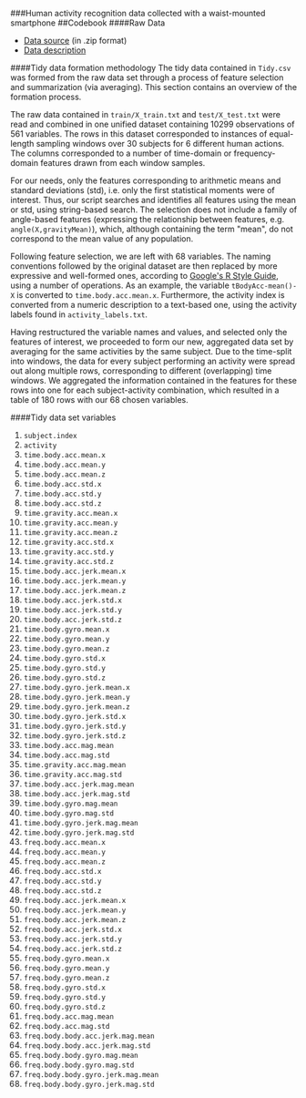###Human activity recognition data collected with a waist-mounted smartphone
##Codebook
####Raw Data
* <a href="https://d396qusza40orc.cloudfront.net/getdata%2Fprojectfiles%2FUCI%20HAR%20Dataset.zip">Data source</a> (in .zip format)
* <a href="http://archive.ics.uci.edu/ml/datasets/Human+Activity+Recognition+Using+Smartphones">Data description</a>

####Tidy data formation methodology
The tidy data contained in `Tidy.csv` was formed from the raw data set through a process of feature selection and summarization (via averaging). This section contains an overview of the formation process.

The raw data contained in `train/X_train.txt` and `test/X_test.txt` were read and combined in one unified dataset containing 10299 observations of 561 variables. The rows in this dataset corresponded to instances of equal-length sampling windows over 30 subjects for 6 different human actions. The columns corresponded to a number of time-domain or frequency-domain features drawn from each window samples.

For our needs, only the features corresponding to arithmetic means and standard deviations (std), i.e. only the first statistical moments were of interest. Thus, our script searches and identifies all features using the mean or std, using string-based search. The selection does not include a family of angle-based features (expressing the relationship between features, e.g. `angle(X,gravityMean)`), which, although containing the term "mean", do not correspond to the mean value of any population.

Following feature selection, we are left with 68 variables. The naming conventions followed by the original dataset are then replaced by more expressive and well-formed ones, according to <a href="https://google-styleguide.googlecode.com/svn/trunk/Rguide.xml">Google's R Style Guide</a>, using a number of operations. As an example, the variable `tBodyAcc-mean()-X` is converted to `time.body.acc.mean.x`. Furthermore, the activity index is converted from a numeric description to a text-based one, using the activity labels found in `activity_labels.txt`.

Having restructured the variable names and values, and selected only the features of interest, we proceeded to form our new, aggregated data set by averaging for the same activities by the same subject. Due to the time-split into windows, the data for every subject performing an activity were spread out along multiple rows, corresponding to different (overlapping) time windows. We aggregated the information contained in the features for these rows into one for each subject-activity combination, which resulted in a table of 180 rows with our 68 chosen variables.

####Tidy data set variables

1. `subject.index`
2. `activity`
3. `time.body.acc.mean.x`
4. `time.body.acc.mean.y`
5. `time.body.acc.mean.z`
6. `time.body.acc.std.x`
7. `time.body.acc.std.y`
8. `time.body.acc.std.z`
9. `time.gravity.acc.mean.x`
10. `time.gravity.acc.mean.y`
11. `time.gravity.acc.mean.z`
12. `time.gravity.acc.std.x`
13. `time.gravity.acc.std.y`
14. `time.gravity.acc.std.z`
15. `time.body.acc.jerk.mean.x`
16. `time.body.acc.jerk.mean.y`
17. `time.body.acc.jerk.mean.z`
18. `time.body.acc.jerk.std.x`
19. `time.body.acc.jerk.std.y`
20. `time.body.acc.jerk.std.z`
21. `time.body.gyro.mean.x`
22. `time.body.gyro.mean.y`
23. `time.body.gyro.mean.z`
24. `time.body.gyro.std.x`
25. `time.body.gyro.std.y`
26. `time.body.gyro.std.z`
27. `time.body.gyro.jerk.mean.x`
28. `time.body.gyro.jerk.mean.y`
29. `time.body.gyro.jerk.mean.z`
30. `time.body.gyro.jerk.std.x`
31. `time.body.gyro.jerk.std.y`
32. `time.body.gyro.jerk.std.z`
33. `time.body.acc.mag.mean`
34. `time.body.acc.mag.std`
35. `time.gravity.acc.mag.mean`
36. `time.gravity.acc.mag.std`
37. `time.body.acc.jerk.mag.mean`
38. `time.body.acc.jerk.mag.std`
39. `time.body.gyro.mag.mean`
40. `time.body.gyro.mag.std`
41. `time.body.gyro.jerk.mag.mean`
42. `time.body.gyro.jerk.mag.std`
43. `freq.body.acc.mean.x`
44. `freq.body.acc.mean.y`
45. `freq.body.acc.mean.z`
46. `freq.body.acc.std.x`
47. `freq.body.acc.std.y`
48. `freq.body.acc.std.z`
49. `freq.body.acc.jerk.mean.x`
50. `freq.body.acc.jerk.mean.y`
51. `freq.body.acc.jerk.mean.z`
52. `freq.body.acc.jerk.std.x`
53. `freq.body.acc.jerk.std.y`
54. `freq.body.acc.jerk.std.z`
55. `freq.body.gyro.mean.x`
56. `freq.body.gyro.mean.y`
57. `freq.body.gyro.mean.z`
58. `freq.body.gyro.std.x`
59. `freq.body.gyro.std.y`
60. `freq.body.gyro.std.z`
61. `freq.body.acc.mag.mean`
62. `freq.body.acc.mag.std`
63. `freq.body.body.acc.jerk.mag.mean`
64. `freq.body.body.acc.jerk.mag.std`
65. `freq.body.body.gyro.mag.mean`
66. `freq.body.body.gyro.mag.std`
67. `freq.body.body.gyro.jerk.mag.mean`
68. `freq.body.body.gyro.jerk.mag.std`